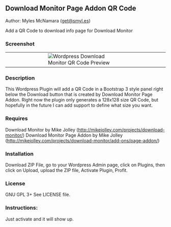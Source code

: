## Download Monitor Page Addon QR Code
Author: Myles McNamara (get@smyl.es)

Add a QR Code to download info page for Download Monitor

### Screenshot
<table>
	<td width="25%"></td>
	<td width="50%">
		<img src="https://smyl.es/img/Selection-663x452-27.png" alt="Wordpress Download Monitor QR Code Preview">
	</td>
	<td width="25%"></td>
</table>

### Description

This Wordpress Plugin will add a QR Code in a Bootstrap 3 style panel right below the Download button that is created by Download Monitor Page Addon.  Right now the plugin only generates a 128x128 size QR Code, but hopefully in the future I can add support to define what size you want.

### Requires

Download Monitor by Mike Jolley (http://mikejolley.com/projects/download-monitor/)
Download Monitor Page Addon by Mike Jolley (http://mikejolley.com/projects/download-monitor/add-ons/page-addon/)

### Installation

Download ZIP File, go to your Wordpress Admin page, click on Plugins, then click on Upload, upload the ZIP file, Activate Plugin, Profit.


### License

GNU GPL 3+
See LICENSE file.


### Instructions:

Just activate and it will show up.

